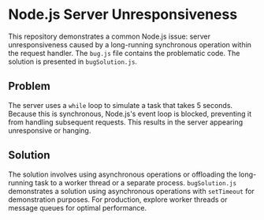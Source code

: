 # Node.js Server Unresponsiveness

This repository demonstrates a common Node.js issue: server unresponsiveness caused by a long-running synchronous operation within the request handler.  The `bug.js` file contains the problematic code.  The solution is presented in `bugSolution.js`.

## Problem

The server uses a `while` loop to simulate a task that takes 5 seconds.  Because this is synchronous, Node.js's event loop is blocked, preventing it from handling subsequent requests. This results in the server appearing unresponsive or hanging.

## Solution

The solution involves using asynchronous operations or offloading the long-running task to a worker thread or a separate process.  `bugSolution.js` demonstrates a solution using asynchronous operations with `setTimeout` for demonstration purposes.  For production, explore worker threads or message queues for optimal performance.